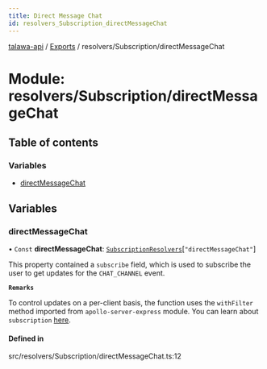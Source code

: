 ```yaml
---
title: Direct Message Chat
id: resolvers_Subscription_directMessageChat
---
```

[talawa-api](../README.md) / [Exports](../modules.md) / resolvers/Subscription/directMessageChat

# Module: resolvers/Subscription/directMessageChat

## Table of contents

### Variables

- [directMessageChat](resolvers_Subscription_directMessageChat.md#directmessagechat)

## Variables

### directMessageChat

• `Const` **directMessageChat**: [`SubscriptionResolvers`](types_generatedGraphQLTypes.md#subscriptionresolvers)[``"directMessageChat"``]

This property contained a `subscribe` field, which is used to subscribe
the user to get updates for the `CHAT_CHANNEL` event.

**`Remarks`**

To control updates on a per-client basis, the function uses the `withFilter`
method imported from `apollo-server-express` module.
You can learn about `subscription` [here](https://www.apollographql.com/docs/apollo-server/data/subscriptions/).

#### Defined in

src/resolvers/Subscription/directMessageChat.ts:12
